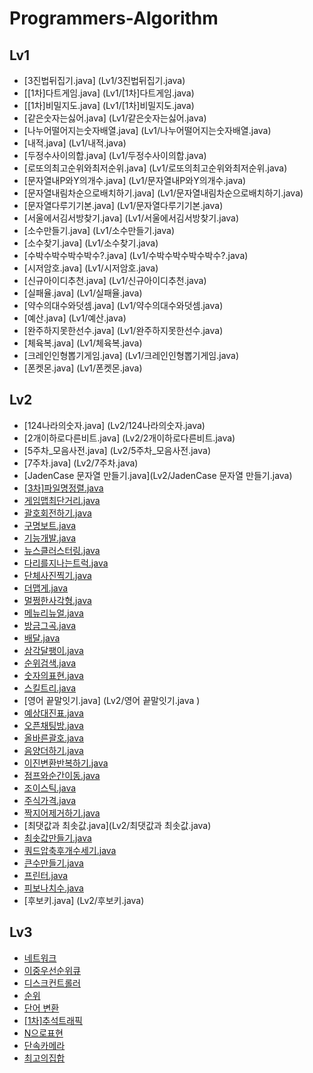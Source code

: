 # Programmers-Algorithm

## Lv1
* [3진법뒤집기.java] (Lv1/3진법뒤집기.java)
* [[1차]다트게임.java] (Lv1/[1차]다트게임.java)
* [[1차]비밀지도.java] (Lv1/[1차]비밀지도.java)
* [같은숫자는싫어.java] (Lv1/같은숫자는싫어.java)
* [나누어떨어지는숫자배열.java] (Lv1/나누어떨어지는숫자배열.java)
* [내적.java] (Lv1/내적.java)
* [두정수사이의합.java] (Lv1/두정수사이의합.java)
* [로또의최고순위와최저순위.java] (Lv1/로또의최고순위와최저순위.java)
* [문자열내P와Y의개수.java] (Lv1/문자열내P와Y의개수.java)
* [문자열내림차순으로배치하기.java] (Lv1/문자열내림차순으로배치하기.java)
* [문자열다루기기본.java] (Lv1/문자열다루기기본.java)
* [서울에서김서방찾기.java] (Lv1/서울에서김서방찾기.java)
* [소수만들기.java] (Lv1/소수만들기.java)
* [소수찾기.java] (Lv1/소수찾기.java)
* [수박수박수박수박수?.java] (Lv1/수박수박수박수박수?.java)
* [시저암호.java] (Lv1/시저암호.java)
* [신규아이디추천.java] (Lv1/신규아이디추천.java)
* [실패율.java] (Lv1/실패율.java)
* [약수의대수와덧셈.java] (Lv1/약수의대수와덧셈.java)
* [예산.java] (Lv1/예산.java)
* [완주하지못한선수.java] (Lv1/완주하지못한선수.java)
* [체육복.java] (Lv1/체육복.java)
* [크레인인형뽑기게임.java] (Lv1/크레인인형뽑기게임.java)
* [폰켓몬.java] (Lv1/폰켓몬.java)


## Lv2
* [124나라의숫자.java] (Lv2/124나라의숫자.java)
* [2개이하로다른비트.java] (Lv2/2개이하로다른비트.java)
* [5주차_모음사전.java] (Lv2/5주차_모음사전.java)
* [7주차.java] (Lv2/7주차.java)
* [JadenCase 문자열 만들기.java](Lv2/JadenCase 문자열 만들기.java)
* [[3차]파일명정렬.java](Lv2/[3차]파일명정렬.java)
* [게임맵최단거리.java](Lv2/게임맵최단거리.java)
* [괄호회전하기.java](Lv2/괄호회전하기.java)
* [구명보트.java](Lv2/구명보트.java)
* [기능개발.java](Lv2/기능개발.java)
* [뉴스클러스터링.java](Lv2/뉴스클러스터링.java)
* [다리를지나는트럭.java](Lv2/다리를지나는트럭.java)
* [단체사진찍기.java](Lv2/단체사진찍기.java)
* [더맵게.java](Lv2/더맵게.java)
* [멀쩡한사각형.java](Lv2/멀쩡한사각형.java)
* [메뉴리뉴얼.java](Lv2/메뉴리뉴얼.java)
* [방금그곡.java](Lv2/방금그곡.java)
* [배달.java](Lv2/배달.java)
* [삼각달팽이.java](Lv2/삼각달팽이.java)
* [순위검색.java](Lv2/순위검색.java)
* [숫자의표현.java](Lv2/숫자의표현.java)
* [스킬트리.java](Lv2/스킬트리.java)
* [영어 끝말잇기.java] (Lv2/영어 끝말잇기.java )
* [예상대진표.java](Lv2/예상대진표.java)
* [오픈채팅방.java](Lv2/오픈채팅방.java)
* [올바른괄호.java](Lv2/올바른괄호.java)
* [음양더하기.java](Lv2/음양더하기.java)
* [이진변환반복하기.java](Lv2/이진변환반복하기.java)
* [점프와순간이동.java](Lv2/점프와순간이동.java)
* [조이스틱.java](Lv2/조이스틱.java)
* [주식가격.java](Lv2/주식가격.java)
* [짝지어제거하기.java](Lv2/짝지어제거하기.java)
* [최댓값과 최솟값.java](Lv2/최댓값과 최솟값.java)
* [최솟값만들기.java](Lv2/최솟값만들기.java)
* [쿼드압축후개수세기.java](Lv2/쿼드압축후개수세기.java)
* [큰수만들기.java](Lv2/큰수만들기.java)
* [프린터.java](Lv2/프린터.java)
* [피보나치수.java](Lv2/피보나치수.java)
* [후보키.java]  (Lv2/후보키.java)



## Lv3
* [네트워크](Lv3/네트워크.java)
* [이중우선순위큐](Lv3/이중우선순위큐.java)
* [디스크컨트롤러](Lv3/디스크컨트롤러.java)
* [순위](Lv3/순위.java)
* [단어 변환](Lv3/단어변환.java)
* [[1차]추석트래픽](Lv3/[1차]추석트래픽.java)
* [N으로표현](Lv3/N으로표현.java)
* [단속카메라](Lv3/단속카메라.java)
* [최고의집합](Lv3/최고의집합.java)
